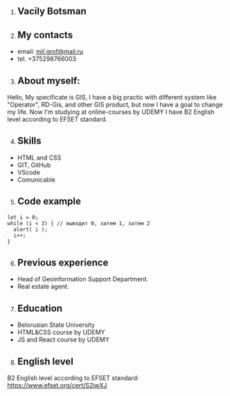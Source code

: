 1. ##  **Vacily Botsman** 


2. ## My contacts 
* email: mil.grof@mail.ru
* tel. +375298766003


3. ## About myself: 
Hello, My specificate is GIS, I have a big practic with different system like "Operator",
RD-Gis, and other GIS product, but now I have a goal to change my life.
Now I'm studying at online-courses by UDEMY
I have B2 English level according to EFSET standard.


4. ## Skills  
* HTML and CSS
* GIT, GitHub
* VScode
* Comunicable
5. ## Code example
```
let i = 0;
while (i < 3) { // выводит 0, затем 1, затем 2
  alert( i );
  i++;
}
```
6. ## Previous experience 
* Head of Geoinformation Support Department.
* Real estate agent.
7. ## Education 
* Belorusian State University
* HTML&CSS course by UDEMY
* JS and React course by UDEMY
8. ## English level 
B2 English level according to EFSET standard:
https://www.efset.org/cert/S2iwXJ